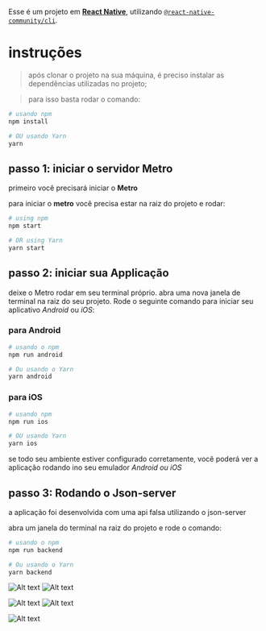 Esse é um projeto em [**React Native**](https://reactnative.dev), utilizando [`@react-native-community/cli`](https://github.com/react-native-community/cli).

# instruções

>após clonar o projeto na sua máquina, é preciso instalar as dependências utilizadas no projeto;

>para isso basta rodar o comando:
```bash
# usando npm
npm install 

# OU usando Yarn
yarn 
```
## passo 1: iniciar o servidor Metro 

primeiro você precisará iniciar o **Metro**

para iniciar o **metro** você precisa estar na raiz do projeto e rodar:

```bash
# using npm
npm start

# OR using Yarn
yarn start
```

## passo 2: iniciar sua Applicação

deixe o Metro rodar em seu terminal próprio. abra uma nova janela de terminal na raiz do seu projeto. Rode o seguinte comando para iniciar seu aplicativo _Android_ ou _iOS_:

### para Android

```bash
# usando o npm
npm run android

# Ou usando o Yarn
yarn android
```

### para iOS

```bash
# usando npm
npm run ios

# OU usando Yarn
yarn ios
```

se todo seu ambiente estiver configurado corretamente, você poderá ver a aplicação rodando ino seu emulador _Android ou iOS_ 


## passo 3: Rodando o Json-server

a aplicação foi desenvolvida com uma api falsa utilizando o json-server

abra um janela do terminal na raiz do projeto e rode o comando:

```bash
# usando o npm
npm run backend

# Ou usando o Yarn
yarn backend
```
![Alt text](image.png) ![Alt text](image-5.png)

![Alt text](image-2.png) ![Alt text](image-3.png)

![Alt text](image-6.png)